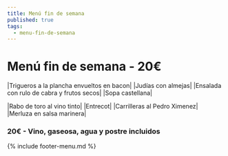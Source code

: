 ```yaml
---
title: Menú fin de semana
published: true
tags:
  - menu-fin-de-semana
---
```


# Menú fin de semana - 20€

|Trigueros a la plancha envueltos en bacon|
|Judías con almejas|
|Ensalada con rulo de cabra y frutos secos|
|Sopa castellana|

|Rabo de toro al vino tinto|
|Entrecot|
|Carrilleras al Pedro Ximenez|
|Merluza en salsa marinera|


### 20€ - Vino, gaseosa, agua y postre incluidos


{% include footer-menu.md %}
